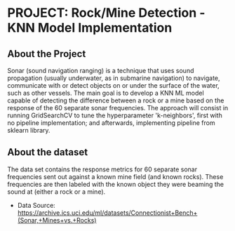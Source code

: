# PROJECT: Rock/Mine Detection - KNN Model Implementation

## About the Project
Sonar (sound navigation ranging) is a technique that uses sound propagation (usually underwater, as in submarine navigation) to navigate, communicate with or detect objects on or under the surface of the water, such as other vessels.
The main goal is to develop a KNN ML model capable of detecting the difference between a rock or a mine based on the response of the 60 separate sonar frequencies.
The approach will consist in running GridSearchCV to tune the hyperparameter 'k-neighbors', first with no pipeline implementation; and afterwards, implementing pipeline from sklearn library.

## About the dataset
The data set contains the response metrics for 60 separate sonar frequencies sent out against a known mine field (and known rocks). These frequencies are then labeled with the known object they were beaming the sound at (either a rock or a mine).

* Data Source:
https://archive.ics.uci.edu/ml/datasets/Connectionist+Bench+(Sonar,+Mines+vs.+Rocks)
